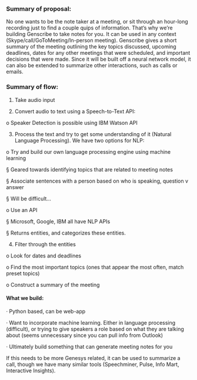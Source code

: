 ### Summary of proposal:

No one wants to be the note taker at a meeting, or sit through an hour-long recording just to find a couple quips of information. That’s why we’re building Genscribe to take notes for you. It can be used in any context (Skype/call/GoToMeeting/In-person meeting). Genscribe gives a short summary of the meeting outlining the key topics discussed, upcoming deadlines, dates for any other meetings that were scheduled, and important decisions that were made. Since it will be built off a neural network model, it can also be extended to summarize other interactions, such as calls or emails.

### Summary of flow:

1. Take audio input

2. Convert audio to text using a Speech-to-Text API:

  o Speaker Detection is possible using IBM Watson API

3. Process the text and try to get some understanding of it (Natural Language Processing). We have two options for NLP:

o Try and build our own language processing engine using machine learning

§ Geared towards identifying topics that are related to meeting notes

§ Associate sentences with a person based on who is speaking, question v answer

§ Will be difficult…

o Use an API

§ Microsoft, Google, IBM all have NLP APIs

§ Returns entities, and categorizes these entities.

4. Filter through the entities

o Look for dates and deadlines

o Find the most important topics (ones that appear the most often, match preset topics)

o Construct a summary of the meeting

#### What we build:

· Python based, can be web-app

· Want to incorporate machine learning. Either in language processing (difficult), or trying to give speakers a role based on what they are talking about (seems unnecessary since you can pull info from Outlook)

· Ultimately build something that can generate meeting notes for you

If this needs to be more Genesys related, it can be used to summarize a call, though we have many similar tools (Speechminer, Pulse, Info Mart, Interactive Insights).
